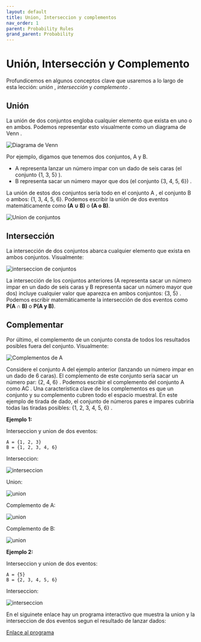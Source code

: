 ```yaml
---
layout: default
title: Union, Interseccion y complementos
nav_order: 1
parent: Probability Rules
grand_parent: Probability
---
```


# Unión, Intersección y Complemento

Profundicemos en algunos conceptos clave que usaremos a lo largo de esta lección: *unión* , *intersección* y *complemento* .

## Unión
La unión de dos conjuntos engloba cualquier elemento que exista en uno o en ambos. Podemos representar esto visualmente como un diagrama de Venn .

![Diagrama de Venn](https://fer78docs.github.io/assets/images/diagrama_venn.png)

Por ejemplo, digamos que tenemos dos conjuntos, A y B. 
* A representa lanzar un número impar con un dado de seis caras (el conjunto {1, 3, 5} ). 
* B representa sacar un número mayor que dos (el conjunto {3, 4, 5, 6}) . 

La unión de estos dos conjuntos sería todo en el conjunto A , el conjunto B o ambos: {1, 3, 4, 5, 6}. Podemos escribir la unión de dos eventos matemáticamente como **(A ∪ B)** o **(A o B)**.

![Union de conjuntos](https://fer78docs.github.io/assets/images/union-ayb.png)

## Intersección
La intersección de dos conjuntos abarca cualquier elemento que exista en ambos conjuntos. Visualmente:

![interseccion de conjuntos](https://fer78docs.github.io/assets/images/interseccion_ayb.png)

La intersección de los conjuntos anteriores (A representa sacar un número impar en un dado de seis caras y B representa sacar un número mayor que dos) incluye cualquier valor que aparezca en ambos conjuntos: {3, 5} . Podemos escribir matemáticamente la intersección de dos eventos como **P(A ∩ B)** o **P(A y B)**.


## Complementar
Por último, el complemento de un conjunto consta de todos los resultados posibles fuera del conjunto. Visualmente:

![Complementos de A](https://fer78docs.github.io/assets/images/complemento_dea.png)

Considere el conjunto A del ejemplo anterior (lanzando un número impar en un dado de 6 caras). El complemento de este conjunto sería sacar un número par: {2, 4, 6} . Podemos escribir el complemento del conjunto A como AC . Una característica clave de los complementos es que un conjunto y su complemento cubren todo el espacio muestral. En este ejemplo de tirada de dado, el conjunto de números pares e impares cubriría todas las tiradas posibles: {1, 2, 3, 4, 5, 6} .

**Ejemplo 1:**

Interseccion y union de dos eventos:

```
A = {1, 2, 3}
B = {1, 2, 3, 4, 6}
```

Interseccion: 

![interseccion](https://fer78docs.github.io/assets/images/interseccion_evento_ejemplo.png)

Union: 

![union](https://fer78docs.github.io/assets/images/union_ejemplo_1.png)


Complemento de A:

![union](https://fer78docs.github.io/assets/images/complemento_A.png)

Complemento de B:

![union](https://fer78docs.github.io/assets/images/complemento_B.png)


**Ejemplo 2:**

Interseccion y union de dos eventos:

```
A = {5}
B = {2, 3, 4, 5, 6}
```

Interseccion: 

![interseccion](https://fer78docs.github.io/assets/images/interseccion_ejemplo2.png)

En el siguinete enlace hay un programa interactivo que muestra la union y la interseccion de dos eventos segun el resultado de lanzar dados: 

[Enlace al programa](https://static-assets.codecademy.com/skillpaths/master-stats-ii/intro-probability/venn-diagram-draft-2/venn-diagram.html)